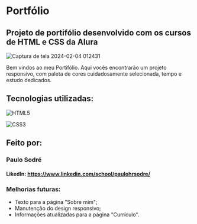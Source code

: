 # Portfólio

## Projeto de portifólio desenvolvido com os cursos de HTML e CSS da Alura 

![Captura de tela 2024-02-04 012431](https://github.com/paulohrsodre/portfolio/assets/31263324/3ce34a5b-c00d-45e1-8f81-41eebf27bf60)


Bem vindos ao meu Portifólio.
Aqui vocês encontrarão um projeto responsivo, com paleta de cores cuidadosamente selecionada, tempo e estudo dedicados.

## Tecnologias utilizadas:

![HTML5](https://a11ybadges.com/badge?logo=html5)

![CSS3](https://a11ybadges.com/badge?logo=css3)

## Feito por:
### Paulo Sodré
#### LikedIn: https://www.linkedin.com/school/paulohrsodre/

### Melhorias futuras:
- Texto para a página "Sobre mim";
- Manutenção do design responsivo;
- Informações atualizadas para a página "Currículo".
